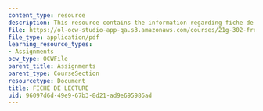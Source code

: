 ```yaml
---
content_type: resource
description: This resource contains the information regarding fiche de lecture.
file: https://ol-ocw-studio-app-qa.s3.amazonaws.com/courses/21g-302-french-ii-fall-2004/96097d6d49e967b38d21ad9e695986ad_MIT21G_302_F04_lecture_N.pdf
file_type: application/pdf
learning_resource_types:
- Assignments
ocw_type: OCWFile
parent_title: Assignments
parent_type: CourseSection
resourcetype: Document
title: FICHE DE LECTURE
uid: 96097d6d-49e9-67b3-8d21-ad9e695986ad
---
```

